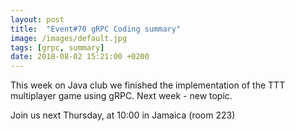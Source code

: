 ```yaml
---
layout: post
title:  "Event#70 gRPC Coding summary"
image: /images/default.jpg
tags: [grpc, summary]
date: 2018-08-02 15:21:00 +0200
---
```


This week on Java club we finished the implementation of the TTT multiplayer game using gRPC. Next week - new topic.[]()

Join us next Thursday, at 10:00 in Jamaica (room 223)
